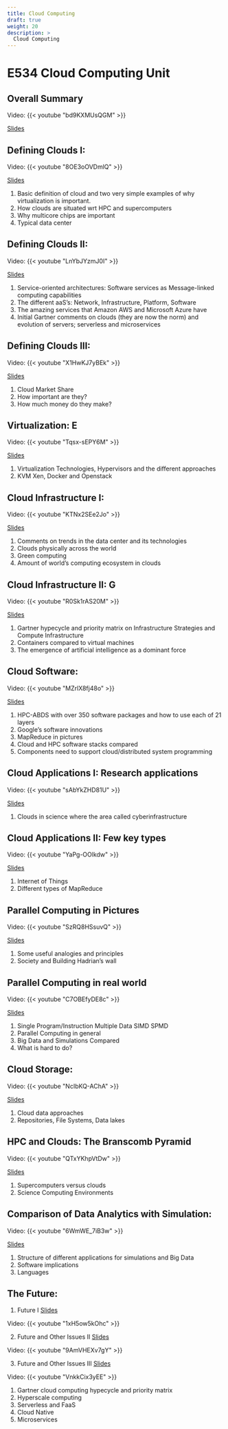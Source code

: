 ```yaml
---
title: Cloud Computing
draft: true
weight: 20
description: >
  Cloud Computing
---
```



# E534 Cloud Computing Unit

## Overall Summary

  Video: {{< youtube "bd9KXMUsQGM" >}}
  
  [Slides](https://drive.google.com/file/d/1or3WcK_Db2JK4hfZEOkvQq5Ev1i53ky1/view?usp=sharing)


## Defining Clouds I:

  Video: {{< youtube "8OE3oOVDmlQ" >}}

  [Slides](https://drive.google.com/file/d/1WRZif4my1QUbhjnEYENmpK9Naq_Js09I/view?usp=sharing)

  1. Basic definition of cloud and two very simple examples of why virtualization is important.
  2. How clouds are situated wrt HPC and supercomputers
  3. Why multicore chips are important
  4. Typical data center


## Defining Clouds II:

  Video: {{< youtube "LnYbJYzmJ0I" >}}

  [Slides](https://drive.google.com/file/d/1RFREyzdv4dvERzcdSKbw04_TgO_19RfU/view?usp=sharing)
  
  1. Service-oriented architectures: Software services as Message-linked computing capabilities
  2. The different aaS’s: Network, Infrastructure, Platform, Software
  3. The amazing services that Amazon AWS and Microsoft Azure have
  4. Initial Gartner comments on clouds (they are now the norm) and evolution of servers; serverless and microservices


## Defining Clouds III:

  Video: {{< youtube "X1HwKJ7yBEk" >}}

  [Slides](https://drive.google.com/file/d/1JlBjkMfpmaKEwyZphfyQSWDG5PdzeJ5c/view?usp=sharing)

  1. Cloud Market Share
  2. How important are they?
  3. How much money do they make?


## Virtualization: E
  
  Video: {{< youtube "Tqsx-sEPY6M" >}}

  [Slides](https://drive.google.com/file/d/1ezNAmxozgPVTC26BMN_c9-H5sN7wSzjW/view?usp=sharing)

  1. Virtualization Technologies, Hypervisors and the different approaches
  2. KVM Xen, Docker and Openstack


## Cloud Infrastructure I:

  Video: {{< youtube "KTNx2SEe2Jo" >}}
    
  [Slides](https://drive.google.com/file/d/1Bv7nmTuLr3XUwaY7SSyN-KIgyc0YQcUv/view?usp=sharing)

  1. Comments on trends in the data center and its technologies
  2. Clouds physically across the world
  3. Green computing
  4. Amount of world’s computing ecosystem in clouds


## Cloud Infrastructure II: G

  Video: {{< youtube "R0Sk1rAS20M" >}}

  [Slides](https://drive.google.com/file/d/1u-k-M-Yk2ovstYeFrpHE-zA2wwSaosCa/view?usp=sharing)

  1. Gartner hypecycle and priority matrix on Infrastructure Strategies and
  Compute Infrastructure
  2. Containers compared to virtual machines
  3. The emergence of artificial intelligence as a dominant force


## Cloud Software:

  Video: {{< youtube "MZrlX8fj48o" >}}

  [Slides](https://drive.google.com/file/d/1bmeh_bigk2ojf8-l9eczypNvTOXLMRVU/view?usp=sharing)

  1. HPC-ABDS with over 350 software packages and how to use each of 21 layers
  2. Google’s software innovations
  3. MapReduce in pictures
  4. Cloud and HPC software stacks compared
  5. Components need to support cloud/distributed system programming


## Cloud Applications I: Research applications
  
  Video: {{< youtube "sAbYkZHD81U" >}}

  [Slides](https://drive.google.com/file/d/1Rg_u_pVIvhyJ9H2nRl9ZSZfNLs6Ppgym/view?usp=sharing)

  1. Clouds in science where the area called cyberinfrastructure


## Cloud Applications II: Few key types
  
  Video: {{< youtube "YaPg-OOlkdw" >}}
  
  [Slides](https://drive.google.com/file/d/1k72Haok2n4crsFjOZmqKpjHoVloOzHwt/view?usp=sharing)

  1. Internet of Things
  2. Different types of MapReduce


##  Parallel Computing in Pictures
  
  Video: {{< youtube "SzRQ8HSsuvQ" >}}
  
  [Slides](https://drive.google.com/file/d/18yzOQvFiyfcu_JjHQF1qhFflARWtU5wb/view?usp=sharing)

  1. Some useful analogies and principles
  2. Society and Building Hadrian’s wall


## Parallel Computing in real world
  
  Video: {{< youtube "C7OBEfyDE8c" >}}
  
  [Slides](https://drive.google.com/file/d/1KTJQENaymH6WB09yZPeXRiDMGCNYkXbr/view?usp=sharing)

  1. Single Program/Instruction Multiple Data SIMD SPMD
  2. Parallel Computing in general
  3. Big Data and Simulations Compared
  4. What is hard to do?


## Cloud Storage:

  Video: {{< youtube "NcIbKQ-AChA" >}}

  [Slides](https://drive.google.com/file/d/1pm24uinfQ6UdbpNsLXeZusF1oIcK6I7Q/view?usp=sharing)

  1. Cloud data approaches
  2. Repositories, File Systems, Data lakes


## HPC and Clouds: The Branscomb Pyramid
  
  Video: {{< youtube "QTxYKhpVtDw" >}}

  [Slides](https://drive.google.com/file/d/1F85YOQmXTLMLuK8XBGmFa1GoKnlcr676/view?usp=sharing)

  1. Supercomputers versus clouds
  2. Science Computing Environments


## Comparison of Data Analytics with Simulation:

  Video: {{< youtube "6WmWE_7iB3w" >}} 

  [Slides](https://drive.google.com/file/d/1z_Crt1R0C94ksH4N5nrkiJXqN41HFF-4/view?usp=sharing)

  1. Structure of different applications for simulations and Big Data
  2. Software implications
  3. Languages


## The Future:

  1. Future I [Slides](https://drive.google.com/file/d/1HyfRKf7G3Jn7lGaahTzi-zG-7APXv9CY/view?usp=sharing)
  
  Video: {{< youtube "1xH5ow5kOhc" >}}
  
  2. Future and Other Issues II [Slides](https://drive.google.com/file/d/1o5KKlY2o5m3KySVp9O-YjQDfPipLBDx7/view?usp=sharing)
  
  Video: {{< youtube "9AmVHEXv7gY" >}}
  
  3. Future and Other Issues III [Slides](https://drive.google.com/file/d/1CYu2T9m8yLmmmJbwvDDP_2l9q2pOIOaD/view?usp=sharing)
  
  Video: {{< youtube "VnkkCix3yEE" >}}
  
  1. Gartner cloud computing hypecycle and priority matrix
  2. Hyperscale computing
  3. Serverless and FaaS
  4. Cloud Native
  5. Microservices
